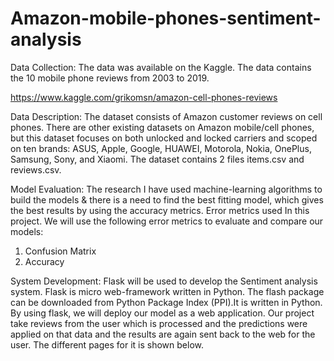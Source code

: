 # Amazon-mobile-phones-sentiment-analysis

Data Collection:
The data was available on the Kaggle. The data contains the 10 mobile phone reviews from 2003 to 2019.

https://www.kaggle.com/grikomsn/amazon-cell-phones-reviews


Data Description:
The dataset consists of Amazon customer reviews on cell phones. There are other existing datasets on Amazon mobile/cell phones, but this dataset focuses on both unlocked and locked carriers and scoped on ten brands: ASUS, Apple, Google, HUAWEI, Motorola, Nokia, OnePlus, Samsung, Sony, and Xiaomi.
The dataset contains 2 files items.csv and reviews.csv.


Model Evaluation:
The research I have used machine-learning algorithms to build the models & there is a need to find the best fitting model, which gives the best results by using the accuracy metrics. Error metrics used In this project. We will use the following error metrics to evaluate and compare our models:
1.	Confusion Matrix
2.	Accuracy

System Development: 
Flask will be used to develop the Sentiment analysis system. Flask is micro web-framework written in Python. The flash package can be downloaded from Python Package Index (PPI).It is written in Python. By using flask, we will deploy our model as a web application. Our project take reviews from the user which is processed and the predictions were applied on that data and the results are again sent back to the web for the user. The different pages for it is shown below.
